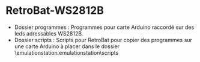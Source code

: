 # RetroBat-WS2812B
* Dossier programmes : Programmes pour carte Arduino raccordé sur des leds adressables WS2812B.
* Dossier scripts : Scripts pour RetroBat pour copier des programmes sur une carte Arduino à placer dans le dossier \emulationstation\.emulationstation\scripts
